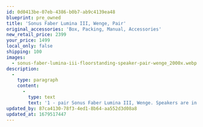 ```yaml
---
id: 0d0413be-07eb-4386-b0b7-ab9c4139ea48
blueprint: pre_owned
title: 'Sonus Faber Lumina III, Wenge, Pair'
original_accessories: 'Box, Packing, Manual, Accessories'
new_retail_price: 2399
your_price: 1499
local_only: false
shipping: 100
images:
  - sonus-faber-lumina-iii-floorstanding-speaker-pair-wenge_2000x.webp
description:
  -
    type: paragraph
    content:
      -
        type: text
        text: '1 - pair Sonus Faber Lumina III, Wenge. Speakers are in like-new condition with original box, packing and accessories. Speakers sold as new for $2,399.00. Great sounding and beautifully finished speakers. '
updated_by: 87ca4130-78f3-4ed1-8b64-aa552d3d08a8
updated_at: 1679517447
---
```

